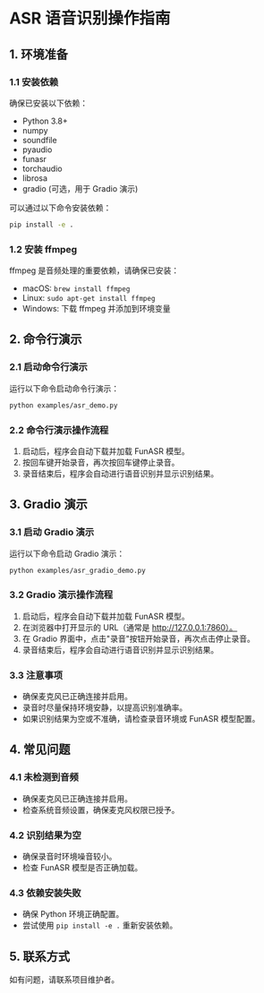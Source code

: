 # ASR 语音识别操作指南

## 1. 环境准备

### 1.1 安装依赖

确保已安装以下依赖：
- Python 3.8+
- numpy
- soundfile
- pyaudio
- funasr
- torchaudio
- librosa
- gradio (可选，用于 Gradio 演示)

可以通过以下命令安装依赖：
```bash
pip install -e .
```

### 1.2 安装 ffmpeg

ffmpeg 是音频处理的重要依赖，请确保已安装：
- macOS: `brew install ffmpeg`
- Linux: `sudo apt-get install ffmpeg`
- Windows: 下载 ffmpeg 并添加到环境变量

## 2. 命令行演示

### 2.1 启动命令行演示

运行以下命令启动命令行演示：
```bash
python examples/asr_demo.py
```

### 2.2 命令行演示操作流程

1. 启动后，程序会自动下载并加载 FunASR 模型。
2. 按回车键开始录音，再次按回车键停止录音。
3. 录音结束后，程序会自动进行语音识别并显示识别结果。

## 3. Gradio 演示

### 3.1 启动 Gradio 演示

运行以下命令启动 Gradio 演示：
```bash
python examples/asr_gradio_demo.py
```

### 3.2 Gradio 演示操作流程

1. 启动后，程序会自动下载并加载 FunASR 模型。
2. 在浏览器中打开显示的 URL（通常是 http://127.0.0.1:7860）。
3. 在 Gradio 界面中，点击"录音"按钮开始录音，再次点击停止录音。
4. 录音结束后，程序会自动进行语音识别并显示识别结果。

### 3.3 注意事项

- 确保麦克风已正确连接并启用。
- 录音时尽量保持环境安静，以提高识别准确率。
- 如果识别结果为空或不准确，请检查录音环境或 FunASR 模型配置。

## 4. 常见问题

### 4.1 未检测到音频

- 确保麦克风已正确连接并启用。
- 检查系统音频设置，确保麦克风权限已授予。

### 4.2 识别结果为空

- 确保录音时环境噪音较小。
- 检查 FunASR 模型是否正确加载。

### 4.3 依赖安装失败

- 确保 Python 环境正确配置。
- 尝试使用 `pip install -e .` 重新安装依赖。

## 5. 联系方式

如有问题，请联系项目维护者。 